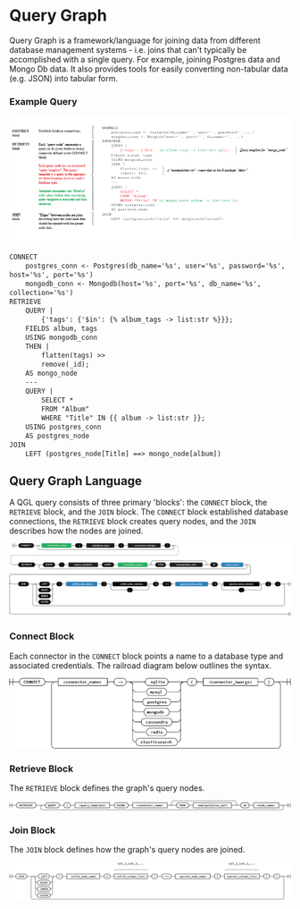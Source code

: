 Query Graph
===========

Query Graph is a framework/language for joining data from different
database management systems - i.e. joins that can't typically be 
accomplished with a single query. For example, joining Postgres data
and Mongo Db data. It also provides tools for easily converting
non-tabular data (e.g. JSON) into tabular form.

### Example Query

![QGL Syntax Railroad Diagram](docs/_static/images/syntax_diagram.png)


```
CONNECT
    postgres_conn <- Postgres(db_name='%s', user='%s', password='%s', host='%s', port='%s')
    mongodb_conn <- Mongodb(host='%s', port='%s', db_name='%s', collection='%s')
RETRIEVE
    QUERY |
        {'tags': {'$in': {% album_tags -> list:str %}}};
    FIELDS album, tags
    USING mongodb_conn
    THEN |
        flatten(tags) >>
        remove(_id);
    AS mongo_node
    ---
    QUERY |
        SELECT *
        FROM "Album"
        WHERE "Title" IN {{ album -> list:str }};
    USING postgres_conn
    AS postgres_node
JOIN
    LEFT (postgres_node[Title] ==> mongo_node[album])
```

## Query Graph Language

A QGL query consists of three primary 'blocks': the `CONNECT` block, 
the `RETRIEVE` block, and the `JOIN` block. The `CONNECT` block 
established database connections, the `RETRIEVE` block creates query
nodes, and the `JOIN` describes how the nodes are joined.

![QGL Syntax Railroad Diagram](docs/_static/images/syntax_railroad.png)

### Connect Block

Each connector in the `CONNECT` block points a name to a database
type and associated credentials. The railroad diagram below outlines
the syntax.

![Connect Block Railroad Diagram](docs/_static/images/connect_block.png)

### Retrieve Block

The `RETRIEVE` block defines the graph's query nodes.

![Retrieve Block Railroad Diagram](docs/_static/images/retrieve_block.png)

### Join Block

The `JOIN` block defines how the graph's query nodes are joined.

![Join Block Railroad Diagram](docs/_static/images/join_block.png)